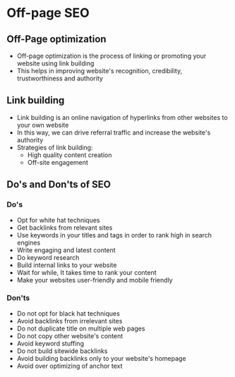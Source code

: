 # Off-page SEO

## Off-Page optimization

- Off-page optimization is the process of linking or promoting your website using link building
- This helps in improving website's recognition, credibility, trustworthiness and authority

## Link building

- Link building is an online navigation of hyperlinks from other websites to your own website
- In this way, we can drive referral traffic and increase the website's authority
- Strategies of link building:
  - High quality content creation
  - Off-site engagement

## Do's and Don'ts of SEO

### Do's

- Opt for white hat techniques
- Get backlinks from relevant sites
- Use keywords in your titles and tags in order to rank high in search engines
- Write engaging and latest content
- Do keyword research
- Build internal links to your website
- Wait for while, It takes time to rank your content
- Make your websites user-friendly and mobile friendly



### Don'ts

- Do not opt for black hat techniques
- Avoid backlinks from irrelevant sites
- Do not duplicate title on multiple web pages
- Do not copy other website's content
- Avoid keyword stuffing
- Do not build sitewide backlinks
- Avoid building backlinks only to your website's homepage
- Avoid over optimizing of anchor text
